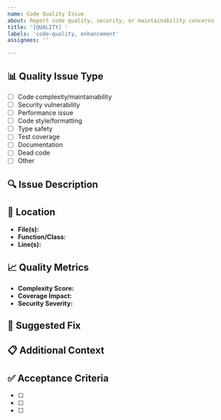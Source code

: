 ```yaml
---
name: Code Quality Issue
about: Report code quality, security, or maintainability concerns
title: '[QUALITY] '
labels: 'code-quality, enhancement'
assignees: ''

---
```


## 📊 Quality Issue Type
<!-- Select the type of quality issue -->
- [ ] Code complexity/maintainability
- [ ] Security vulnerability
- [ ] Performance issue
- [ ] Code style/formatting
- [ ] Type safety
- [ ] Test coverage
- [ ] Documentation
- [ ] Dead code
- [ ] Other

## 🔍 Issue Description
<!-- Provide a clear description of the quality issue -->


## 📍 Location
<!-- Where is the issue located? -->
- **File(s):** 
- **Function/Class:** 
- **Line(s):** 

## 📈 Quality Metrics
<!-- If applicable, provide metrics -->
- **Complexity Score:** 
- **Coverage Impact:** 
- **Security Severity:** 

## 🔧 Suggested Fix
<!-- Describe how this could be improved -->


## 📋 Additional Context
<!-- Add any other context, screenshots, or tool output -->


## ✅ Acceptance Criteria
<!-- What would constitute this being "fixed"? -->
- [ ] 
- [ ] 
- [ ]